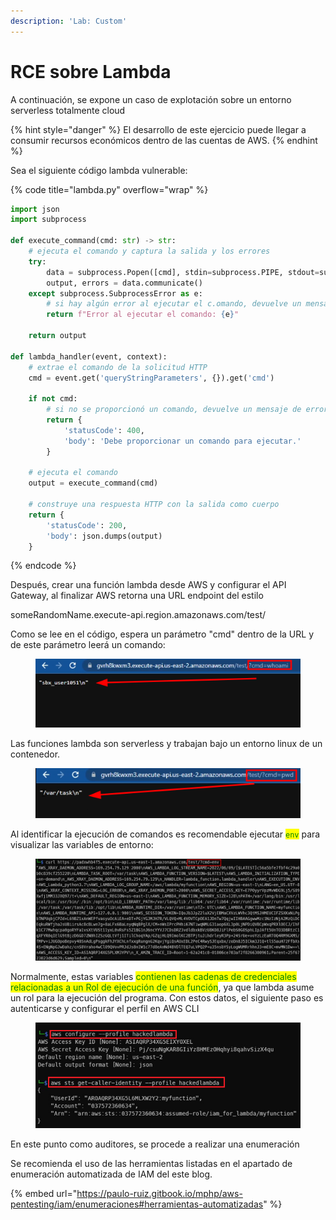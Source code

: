 ```yaml
---
description: 'Lab: Custom'
---
```


# RCE sobre Lambda

A continuación, se expone un caso de explotación sobre un entorno serverless totalmente cloud

{% hint style="danger" %}
El desarrollo de este ejercicio puede llegar a consumir recursos económicos dentro de las cuentas de AWS.
{% endhint %}

Sea el siguiente código lambda vulnerable:

{% code title="lambda.py" overflow="wrap" %}
```python
import json
import subprocess 

def execute_command(cmd: str) -> str:
    # ejecuta el comando y captura la salida y los errores
    try:
        data = subprocess.Popen([cmd], stdin=subprocess.PIPE, stdout=subprocess.PIPE, stderr=subprocess.PIPE, text=True)
        output, errors = data.communicate()
    except subprocess.SubprocessError as e:
        # si hay algún error al ejecutar el c.omando, devuelve un mensaje de error
        return f"Error al ejecutar el comando: {e}"
    
    return output

def lambda_handler(event, context):
    # extrae el comando de la solicitud HTTP
    cmd = event.get('queryStringParameters', {}).get('cmd')
    
    if not cmd:
        # si no se proporcionó un comando, devuelve un mensaje de error
        return {
            'statusCode': 400,
            'body': 'Debe proporcionar un comando para ejecutar.'
        }
    
    # ejecuta el comando
    output = execute_command(cmd)
    
    # construye una respuesta HTTP con la salida como cuerpo
    return {
        'statusCode': 200,
        'body': json.dumps(output)
    }
```
{% endcode %}

Después, crear una función lambda desde AWS y configurar el API Gateway, al finalizar AWS retorna una URL endpoint del estilo

someRandomName.execute-api.region.amazonaws.com/test/

Como se lee en el código, espera un parámetro "cmd" dentro de la URL y de este parámetro leerá un comando:

<figure><img src="../../../.gitbook/assets/image (1) (1) (3) (1).png" alt=""><figcaption></figcaption></figure>

Las funciones lambda son serverless y trabajan bajo un entorno linux de un contenedor.

<figure><img src="../../../.gitbook/assets/image (2) (1) (4).png" alt=""><figcaption></figcaption></figure>

Al identificar la ejecución de comandos es recomendable ejecutar <mark style="color:green;">`env`</mark> para visualizar las variables de entorno:

<figure><img src="../../../.gitbook/assets/image (6) (2) (1).png" alt=""><figcaption></figcaption></figure>

Normalmente, estas variables <mark style="color:green;">contienen las cadenas de credenciales relacionadas a un Rol de ejecución de una función</mark>, ya que lambda asume un rol para la ejecución del programa. Con estos datos, el siguiente paso es autenticarse y configurar el perfil en AWS CLI

<figure><img src="../../../.gitbook/assets/image (4) (1) (5).png" alt=""><figcaption></figcaption></figure>

En este punto como auditores, se procede a realizar una enumeración &#x20;

Se recomienda el uso de las herramientas listadas en el apartado de enumeración automatizada de IAM del este blog.

{% embed url="https://paulo-ruiz.gitbook.io/mphp/aws-pentesting/iam/enumeraciones#herramientas-automatizadas" %}

